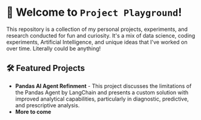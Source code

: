 # 🚀 Welcome to `Project Playground`!

This repository is a collection of my personal projects, experiments, and research conducted for fun and curiosity. It's a mix of data science, coding experiments, Artificial Intelligence, and unique ideas that I've worked on over time. Literally could be anything!

## 🛠️ Featured Projects
- **Pandas AI Agent Refinment** - This project discusses the limitations of the Pandas Agent by LangChain and presents a custom solution with improved analytical capabilities, particularly in diagnostic, predictive, and prescriptive analysis.
- **More to come**
